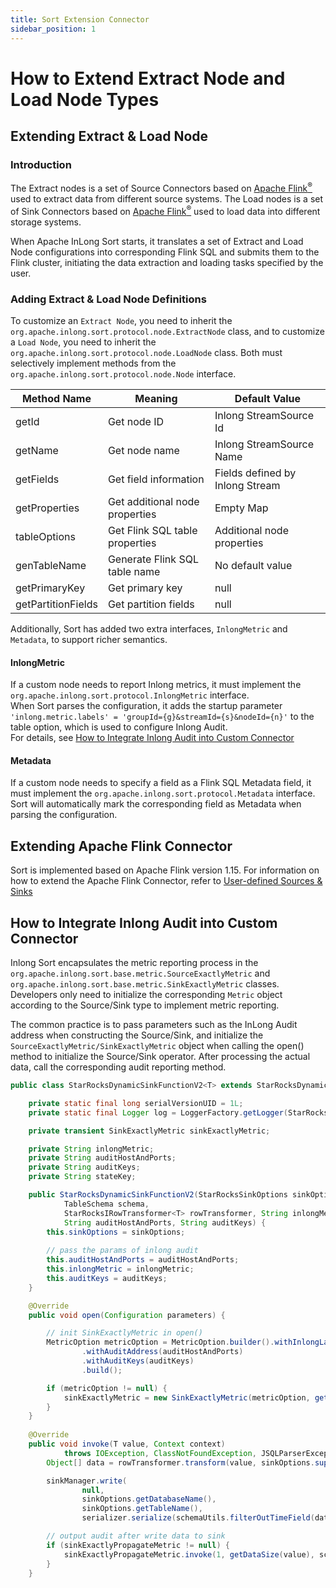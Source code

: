 ```yaml
---
title: Sort Extension Connector
sidebar_position: 1
---
```


# How to Extend Extract Node and Load Node Types

## Extending Extract & Load Node

### Introduction

The Extract nodes is a set of Source Connectors based on <a href="https://flink.apache.org/">Apache Flink<sup>®</sup></a> used to extract data from different source systems.
The Load nodes is a set of Sink Connectors based on <a href="https://flink.apache.org/">Apache Flink<sup>®</sup></a> used to load data into different storage systems.

When Apache InLong Sort starts, it translates a set of Extract and Load Node configurations into corresponding Flink SQL and submits them to the Flink cluster, initiating the data extraction and loading tasks specified by the user.

### Adding Extract & Load Node Definitions

To customize an `Extract Node`, you need to inherit the `org.apache.inlong.sort.protocol.node.ExtractNode` class, and to customize a `Load Node`, you need to inherit the `org.apache.inlong.sort.protocol.node.LoadNode` class. Both must selectively implement methods from the `org.apache.inlong.sort.protocol.node.Node` interface.

| Method Name | Meaning | Default Value |
|--------------------|------------------|--------------------------|
| getId              | Get node ID           | Inlong StreamSource Id   |
| getName            | Get node name            | Inlong StreamSource Name |
| getFields          | Get field information           | Fields defined by Inlong Stream      |
| getProperties      | Get additional node properties         | Empty Map                    |
| tableOptions       | Get Flink SQL table properties | Additional node properties                   |
| genTableName       | Generate Flink SQL table name  | No default value                     |
| getPrimaryKey      | Get primary key             | null                     |
| getPartitionFields | Get partition fields           | null                     | 

Additionally, Sort has added two extra interfaces, `InlongMetric` and `Metadata`, to support richer semantics.

#### InlongMetric
If a custom node needs to report Inlong metrics, it must implement the `org.apache.inlong.sort.protocol.InlongMetric` interface.<br>
When Sort parses the configuration, it adds the startup parameter `'inlong.metric.labels' = 'groupId={g}&streamId={s}&nodeId={n}'` to the table option, which is used to configure Inlong Audit.<br>
For details, see [How to Integrate Inlong Audit into Custom Connector](#jump1)

#### Metadata
If a custom node needs to specify a field as a Flink SQL Metadata field, it must implement the `org.apache.inlong.sort.protocol.Metadata` interface.
Sort will automatically mark the corresponding field as Metadata when parsing the configuration.

## Extending Apache Flink Connector

Sort is implemented based on Apache Flink version 1.15. For information on how to extend the Apache Flink Connector, refer to <a href="https://nightlies.apache.org/flink/flink-docs-release-1.15/zh/docs/dev/table/sourcessinks/">User-defined Sources & Sinks</a>

## <span id="jump1">How to Integrate Inlong Audit into Custom Connector</span>
Inlong Sort encapsulates the metric reporting process in the `org.apache.inlong.sort.base.metric.SourceExactlyMetric` and `org.apache.inlong.sort.base.metric.SinkExactlyMetric` classes. Developers only need to initialize the corresponding `Metric` object according to the Source/Sink type to implement metric reporting.

The common practice is to pass parameters such as the InLong Audit address when constructing the Source/Sink, and initialize the `SourceExactlyMetric/SinkExactlyMetric` object when calling the open() method to initialize the Source/Sink operator. After processing the actual data, call the corresponding audit reporting method.

```java
public class StarRocksDynamicSinkFunctionV2<T> extends StarRocksDynamicSinkFunctionBase<T> {

    private static final long serialVersionUID = 1L;
    private static final Logger log = LoggerFactory.getLogger(StarRocksDynamicSinkFunctionV2.class);

    private transient SinkExactlyMetric sinkExactlyMetric;

    private String inlongMetric;
    private String auditHostAndPorts;
    private String auditKeys;
    private String stateKey;

    public StarRocksDynamicSinkFunctionV2(StarRocksSinkOptions sinkOptions,
            TableSchema schema,
            StarRocksIRowTransformer<T> rowTransformer, String inlongMetric,
            String auditHostAndPorts, String auditKeys) {
        this.sinkOptions = sinkOptions;
        
        // pass the params of inlong audit
        this.auditHostAndPorts = auditHostAndPorts;
        this.inlongMetric = inlongMetric;
        this.auditKeys = auditKeys;
    }

    @Override
    public void open(Configuration parameters) {

        // init SinkExactlyMetric in open()
        MetricOption metricOption = MetricOption.builder().withInlongLabels(inlongMetric)
                .withAuditAddress(auditHostAndPorts)
                .withAuditKeys(auditKeys)
                .build();

        if (metricOption != null) {
            sinkExactlyMetric = new SinkExactlyMetric(metricOption, getRuntimeContext().getMetricGroup());
        }
    }
    
    @Override
    public void invoke(T value, Context context)
            throws IOException, ClassNotFoundException, JSQLParserException {
        Object[] data = rowTransformer.transform(value, sinkOptions.supportUpsertDelete());

        sinkManager.write(
                null,
                sinkOptions.getDatabaseName(),
                sinkOptions.getTableName(),
                serializer.serialize(schemaUtils.filterOutTimeField(data)));

        // output audit after write data to sink
        if (sinkExactlyPropagateMetric != null) {
            sinkExactlyPropagateMetric.invoke(1, getDataSize(value), schemaUtils.getDataTime(data));
        }
    }
```
